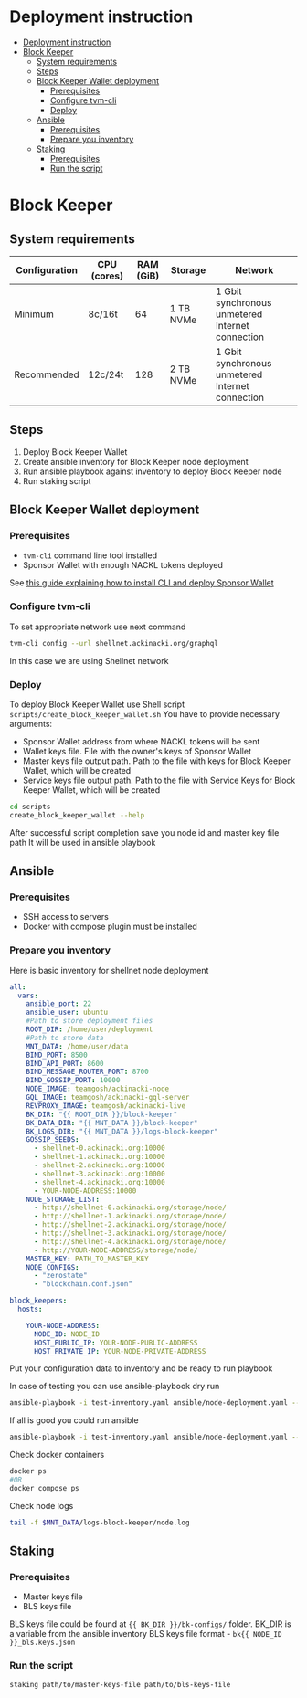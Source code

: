 # Deployment instruction

- [Deployment instruction](#deployment-instruction)
- [Block Keeper](#block-keeper)
  - [System requirements](#system-requirements)
  - [Steps](#steps)
  - [Block Keeper Wallet deployment](#block-keeper-wallet-deployment)
    - [Prerequisites](#prerequisites)
    - [Configure tvm-cli](#configure-tvm-cli)
    - [Deploy](#deploy)
  - [Ansible](#ansible)
    - [Prerequisites](#prerequisites-1)
    - [Prepare you inventory](#prepare-you-inventory)
  - [Staking](#staking)
    - [Prerequisites](#prerequisites-2)
    - [Run the script](#run-the-script)

# Block Keeper

## System requirements

| Configuration | CPU (cores) | RAM (GiB) | Storage    | Network                                          |
| ------------- | ----------- | --------- | ---------- | ------------------------------------------------ |
| Minimum       | 8c/16t      | 64        | 1 TB NVMe  | 1 Gbit synchronous unmetered Internet connection |
| Recommended   | 12c/24t     | 128       | 2 TB NVMe  | 1 Gbit synchronous unmetered Internet connection |


## Steps 
1. Deploy Block Keeper Wallet
2. Create ansible inventory for Block Keeper node deployment
3. Run ansible playbook against inventory to deploy Block Keeper node
4. Run staking script

## Block Keeper Wallet deployment

### Prerequisites
- `tvm-cli` command line tool installed
- Sponsor Wallet with enough NACKL tokens deployed
  
See [this guide explaining how to install CLI and deploy Sponsor Wallet](https://dev.ackinacki.com/how-to-deploy-a-sponsor-wallet#create-a-wallet)

### Configure tvm-cli
To set appropriate network use next command
```bash
tvm-cli config --url shellnet.ackinacki.org/graphql
```
In this case we are using Shellnet network

### Deploy 
To deploy Block Keeper Wallet use Shell script `scripts/create_block_keeper_wallet.sh`
You have to provide necessary arguments:
- Sponsor Wallet address from where NACKL tokens will be sent
- Wallet keys file. File with the owner's keys of Sponsor Wallet
- Master keys file output path. Path to the file with keys for Block Keeper Wallet, which will be created
- Service keys file output path. Path to the file with Service Keys for Block Keeper Wallet, which will be created

```bash
cd scripts
create_block_keeper_wallet --help
```

After successful script completion save you node id and master key file path
It will be used in ansible playbook

## Ansible
### Prerequisites
- SSH access to servers
- Docker with compose plugin must be installed

### Prepare you inventory

Here is basic inventory for shellnet node deployment

```yaml
all:
  vars:
    ansible_port: 22
    ansible_user: ubuntu
    #Path to store deployment files
    ROOT_DIR: /home/user/deployment
    #Path to store data
    MNT_DATA: /home/user/data
    BIND_PORT: 8500
    BIND_API_PORT: 8600
    BIND_MESSAGE_ROUTER_PORT: 8700
    BIND_GOSSIP_PORT: 10000
    NODE_IMAGE: teamgosh/ackinacki-node
    GQL_IMAGE: teamgosh/ackinacki-gql-server
    REVPROXY_IMAGE: teamgosh/ackinacki-live
    BK_DIR: "{{ ROOT_DIR }}/block-keeper"
    BK_DATA_DIR: "{{ MNT_DATA }}/block-keeper"
    BK_LOGS_DIR: "{{ MNT_DATA }}/logs-block-keeper"
    GOSSIP_SEEDS:
      - shellnet-0.ackinacki.org:10000
      - shellnet-1.ackinacki.org:10000
      - shellnet-2.ackinacki.org:10000
      - shellnet-3.ackinacki.org:10000
      - shellnet-4.ackinacki.org:10000
      - YOUR-NODE-ADDRESS:10000
    NODE_STORAGE_LIST:
      - http://shellnet-0.ackinacki.org/storage/node/
      - http://shellnet-1.ackinacki.org/storage/node/
      - http://shellnet-2.ackinacki.org/storage/node/
      - http://shellnet-3.ackinacki.org/storage/node/
      - http://shellnet-4.ackinacki.org/storage/node/
      - http://YOUR-NODE-ADDRESS/storage/node/
    MASTER_KEY: PATH_TO_MASTER_KEY
    NODE_CONFIGS:
      - "zerostate"
      - "blockchain.conf.json"

block_keepers:
  hosts:

    YOUR-NODE-ADDRESS:
      NODE_ID: NODE_ID
      HOST_PUBLIC_IP: YOUR-NODE-PUBLIC-ADDRESS
      HOST_PRIVATE_IP: YOUR-NODE-PRIVATE-ADDRESS
```

Put your configuration data to inventory and be ready to run playbook

In case of testing you can use ansible-playbook dry run

```bash
ansible-playbook -i test-inventory.yaml ansible/node-deployment.yaml --check --diff
```

If all is good you could run ansible

```bash
ansible-playbook -i test-inventory.yaml ansible/node-deployment.yaml --check --diff
```

Check docker containers

```bash
docker ps
#OR
docker compose ps
```

Check node logs

```bash
tail -f $MNT_DATA/logs-block-keeper/node.log
```

## Staking
### Prerequisites
- Master keys file
- BLS keys file

BLS keys file could be found at `{{ BK_DIR }}/bk-configs/` folder. BK_DIR is a variable from the ansible inventory
BLS keys file format - `bk{{ NODE_ID }}_bls.keys.json`

### Run the script
```bash
staking path/to/master-keys-file path/to/bls-keys-file
```
